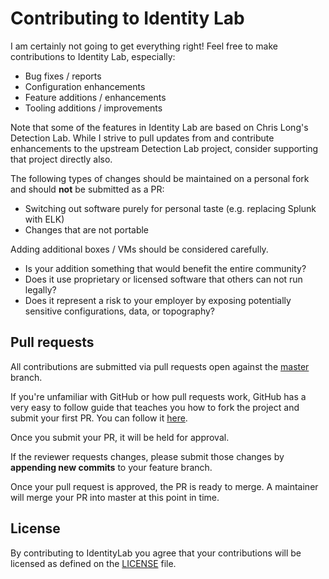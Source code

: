 # Contributing to Identity Lab

I am certainly not going to get everything right! Feel free to make contributions to Identity Lab, especially:

* Bug fixes / reports
* Configuration enhancements
* Feature additions / enhancements
* Tooling additions / improvements

Note that some of the features in Identity Lab are based on Chris Long's Detection Lab. While I strive to pull updates from and contribute enhancements to the upstream Detection Lab project, consider supporting that project directly also.

The following types of changes should be maintained on a personal fork and should **not** be submitted as a PR:

* Switching out software purely for personal taste (e.g. replacing Splunk with ELK)
* Changes that are not portable

Adding additional boxes / VMs should be considered carefully.

* Is your addition something that would benefit the entire community?
* Does it use proprietary or licensed software that others can not run legally?
* Does it represent a risk to your employer by exposing potentially sensitive configurations, data, or topography?

## Pull requests

All contributions are submitted via pull requests open against the [master](https://github.com/ealaney/IdentityLab/tree/master) branch.

If you're unfamiliar with GitHub or how pull requests work, GitHub has a very easy to follow guide that teaches you how to fork the project and submit your first PR. You can follow it [here](https://guides.github.com/activities/forking/).

Once you submit your PR, it will be held for approval.

If the reviewer requests changes, please submit those changes by **appending new commits** to your feature branch.

Once your pull request is approved, the PR is ready to merge. A maintainer will merge your PR into master at this point in time.

## License

By contributing to IdentityLab you agree that your contributions will be licensed as defined on the [LICENSE](LICENSE) file.
